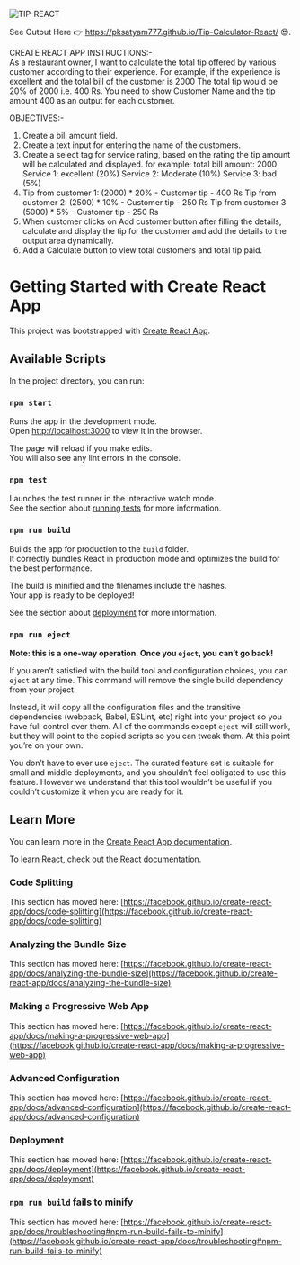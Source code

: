 ![TIP-REACT](https://user-images.githubusercontent.com/69614044/109696581-38f6e880-7bb3-11eb-8aec-a5a58f3036e5.jpg)

See Output Here 👉  https://pksatyam777.github.io/Tip-Calculator-React/ 😍.</br>




CREATE REACT APP
INSTRUCTIONS:-</br>
As a restaurant owner, I want to calculate the total tip offered by various customer according to their
experience.
For example, if the experience is excellent and the total bill of the customer is 2000
The total tip would be 20% of 2000 i.e. 400 Rs. You need to show Customer Name and the tip amount
400 as an output for each customer.

OBJECTIVES:-</br>

1. Create a bill amount field.
2. Create a text input for entering the name of the customers.
3. Create a select tag for service rating, based on the rating the tip amount will be calculated
and displayed.
for example:
total bill amount: 2000
Service 1: excellent (20%)
Service 2: Moderate (10%)
Service 3: bad (5%)
4. Tip from customer 1: (2000) * 20% - Customer tip - 400 Rs
Tip from customer 2: (2500) * 10% - Customer tip - 250 Rs
Tip from customer 3: (5000) * 5% - Customer tip - 250 Rs
5. When customer clicks on Add customer button after filling the details, calculate and
display the tip for the customer and add the details to the output area dynamically.
6. Add a Calculate button to view total customers and total tip paid.

# Getting Started with Create React App

This project was bootstrapped with [Create React App](https://github.com/facebook/create-react-app).

## Available Scripts

In the project directory, you can run:

### `npm start`

Runs the app in the development mode.\
Open [http://localhost:3000](http://localhost:3000) to view it in the browser.

The page will reload if you make edits.\
You will also see any lint errors in the console.

### `npm test`

Launches the test runner in the interactive watch mode.\
See the section about [running tests](https://facebook.github.io/create-react-app/docs/running-tests) for more information.

### `npm run build`

Builds the app for production to the `build` folder.\
It correctly bundles React in production mode and optimizes the build for the best performance.

The build is minified and the filenames include the hashes.\
Your app is ready to be deployed!

See the section about [deployment](https://facebook.github.io/create-react-app/docs/deployment) for more information.

### `npm run eject`

**Note: this is a one-way operation. Once you `eject`, you can’t go back!**

If you aren’t satisfied with the build tool and configuration choices, you can `eject` at any time. This command will remove the single build dependency from your project.

Instead, it will copy all the configuration files and the transitive dependencies (webpack, Babel, ESLint, etc) right into your project so you have full control over them. All of the commands except `eject` will still work, but they will point to the copied scripts so you can tweak them. At this point you’re on your own.

You don’t have to ever use `eject`. The curated feature set is suitable for small and middle deployments, and you shouldn’t feel obligated to use this feature. However we understand that this tool wouldn’t be useful if you couldn’t customize it when you are ready for it.

## Learn More

You can learn more in the [Create React App documentation](https://facebook.github.io/create-react-app/docs/getting-started).

To learn React, check out the [React documentation](https://reactjs.org/).

### Code Splitting

This section has moved here: [https://facebook.github.io/create-react-app/docs/code-splitting](https://facebook.github.io/create-react-app/docs/code-splitting)

### Analyzing the Bundle Size

This section has moved here: [https://facebook.github.io/create-react-app/docs/analyzing-the-bundle-size](https://facebook.github.io/create-react-app/docs/analyzing-the-bundle-size)

### Making a Progressive Web App

This section has moved here: [https://facebook.github.io/create-react-app/docs/making-a-progressive-web-app](https://facebook.github.io/create-react-app/docs/making-a-progressive-web-app)

### Advanced Configuration

This section has moved here: [https://facebook.github.io/create-react-app/docs/advanced-configuration](https://facebook.github.io/create-react-app/docs/advanced-configuration)

### Deployment

This section has moved here: [https://facebook.github.io/create-react-app/docs/deployment](https://facebook.github.io/create-react-app/docs/deployment)

### `npm run build` fails to minify

This section has moved here: [https://facebook.github.io/create-react-app/docs/troubleshooting#npm-run-build-fails-to-minify](https://facebook.github.io/create-react-app/docs/troubleshooting#npm-run-build-fails-to-minify)

